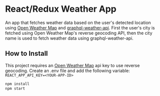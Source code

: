 # React/Redux Weather App

An app that fetches weather data based on the user's detected location using [Open Weather Map](https://openweathermap.org/api) and [graphql-weather-api](https://github.com/konstantinmuenster/graphql-weather-api). First the user's city is fetched using Open Weather Map's reverse geocoding API, then the city name is used to fetch weather data using graphql-weather-api.

## How to Install

This project requires an [Open Weather Map](https://openweathermap.org/api) api key to use reverse geocoding. Create an .env file and add the following variable: `REACT_APP_API_KEY=<YOUR-APP-ID>`

```sh
npm install
npm start
```
